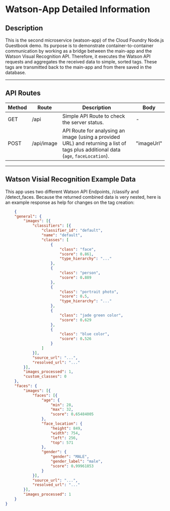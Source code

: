 # Watson-App Detailed Information

## Description
This is the second microservice (watson-app) of the Cloud Foundry Node.js Guestbook demo. Its purpose is to demonstrate container-to-container communication by working as a bridge between the main-app and the Watson Visual Recognition API. Therefore, it executes the Watson API requests and aggregates the received data to simple, sorted tags. These tags are transmitted back to the main-app and from there saved in the database.
___
## API Routes

Method | Route | Description | Body
--- | --- | --- | ---
GET | /api | Simple API Route to check the server status. | -
POST | /api/image | API Route for analysing an image (using a provided URL) and returning a list of tags plus additional data (`age`, `faceLocation`). | "imageUrl"

___
## Watson Visial Recognition Example Data

This app uses two different Watson API Endpoints, /classify and /detect_faces. Because the returned combined data is very nested, here is an example response as help for changes on the tag creation:

```json
    {
    "general": {
        "images": [{
            "classifiers": [{
                "classifier_id": "default",
                "name": "default",
                "classes": [
                    {
                        "class": "face",
                        "score": 0.861,
                        "type_hierarchy": "..."
                    },
                    {
                        "class": "person",
                        "score": 0.889
                    },
                    {
                        "class": "portrait photo",
                        "score": 0.5,
                        "type_hierarchy": "..."
                    },
                    {
                        "class": "jade green color",
                        "score": 0.629
                    },
                    {
                        "class": "blue color",
                        "score": 0.526
                    }
                ]
            }],
            "source_url": "...",
            "resolved_url": "..."
        }],
        "images_processed": 1,
        "custom_classes": 0
    },
    "faces": {
        "images": [{
            "faces": [{
                "age": {
                    "min": 28,
                    "max": 32,
                    "score": 0.65484005
                },
                "face_location": {
                    "height": 849,
                    "width": 754,
                    "left": 256,
                    "top": 571
                },
                "gender": {
                    "gender": "MALE",
                    "gender_label": "male",
                    "score": 0.99961853
                }
            }],
            "source_url": "...",
            "resolved_url": "..."
        }],
        "images_processed": 1
    }
}
```
